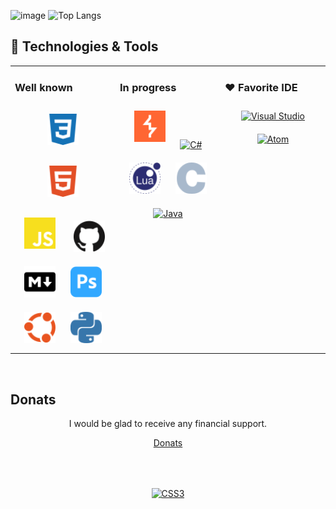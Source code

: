 ![image](https://github.com/IKdotShark/IKdotShark/assets/46602606/eda4daf9-879b-4cd8-a7cc-2a9a4a8e6e00)
![Top Langs](https://github-readme-stats.vercel.app/api/top-langs/?username=IKdotShark&layout=donut&exclude_repo=Web-developments&langs_count=8)

<!--All logo were taken form: [simpleicons](https://simpleicons.org), link on github: https://github.com/simple-icons/simple-icons-->

## 🔧 Technologies & Tools  
<table><tr><td valign="top" width="33%">

### Well known  
<div align="center">  
<a href="https://www.w3schools.com/css/" target="_blank"><img style="margin: 15px" src="logo/css3-color.svg" alt="CSS3" height="50" /></a> 
<a href="https://en.wikipedia.org/wiki/HTML5" target="_blank"><img style="margin: 15px" src="logo/html5-color.svg" alt="HTML5" height="50" /></a>
<a href="https://www.javascript.com/" target="_blank"><img style="margin: 15px" src="logo/javascript-color.svg" alt="JavaScript" height="50" /></a>
<a href="https://www.GitHub.com/" target="_blank"><img style="margin: 10px" src="logo/github-color.svg" alt="GitHub" height="50" /></a>
<a href="https://www.markdownguide.org" target="_blank"><img style="margin: 10px" src="logo/markdown-color.svg" alt="Markdown" height="50" /></a> 
<a href="https://www.adobe.com/products/photoshop.html" target="_blank"><img style="margin: 10px" src="logo/adobephotoshop-color.svg" alt="Adobe Photoshop" height="50" /></a> 
<a href="https://ubuntu.com" target="_blank"><img style="margin: 10px" src="logo/ubuntu-color.svg" alt="Ubuntu" height="50" /></a>
<a href="https://www.python.org/" target="_blank"><img style="margin: 10px" src="logo/python-color.svg" alt="Python" height="50" /></a> 
</div>
</td><td valign="top" width="33%">

### In progress 
<div align="center">  
<a href="https://portswigger.net/burp" target="_blank"><img style="margin: 10px" src="logo/burpsuite-color.svg" alt="BurpSuit" height="50" /></a> 
<a href="https://learn.microsoft.com/ru-ru/dotnet/csharp/" target="_blank"><img style="margin: 10px" src="https://upload.wikimedia.org/wikipedia/commons/thumb/b/bd/Logo_C_sharp.svg/800px-Logo_C_sharp.svg.png" alt="С#" height="50" /></a> 
<a href="https://www.lua.org" target="_blank"><img style="margin: 10px" src="logo/lua-color.svg" alt="Lua" height="50" /></a>  
<!--<a href="https://www.linux.org/" target="_blank"><img style="margin: 10px" src="https://profilinator.rishav.dev/skills-assets/linux-original.svg" alt="Linux" height="50" /></a>-->
<!--<a href="https://www.docker.com/" target="_blank"><img style="margin: 10px" src="https://profilinator.rishav.dev/skills-assets/docker-original-wordmark.svg" alt="Docker" height="50" /></a>-->
<a href="https://en.wikipedia.org/wiki/C_(programming_language)" target="_blank"><img style="margin: 10px" src="logo/c-color.svg" alt="C" height="50" /></a>
<a href="https://www.oracle.com/java/" target="_blank"><img style="margin: 10px" src="https://sobesednik.net/Gallery/_data/i/upload/2020/04/10/20200410135941-1215f71c-xx.png" alt="Java" height="50" /></a>
</div>
</td>
<td valign="top" width="33%">

### ❤ Favorite IDE
<div align="center">
<a href="https://code.visualstudio.com" target="_blank"><img style="margin: 10px" src="https://code.visualstudio.com/assets/images/code-stable.png" alt="Visual Studio" height="50" /></a>
<a href="https://atom-editor.cc" target="_blank"><img style="margin: 10px" src="https://github.com/haideralipunjabi/atom-icons/raw/master/svg/social_medium.svg" alt="Atom" height="50" /></a>
<!--icon atom from: https://github.com/haideralipunjabi/atom-icons -->
</div>
</td>
</tr></table>  
<br/>  

## Donats
<div align="center">
I would be glad to receive any financial support.
  
[Donats](https://www.donationalerts.com/r/1kdotshark)

<a href="https://www.donationalerts.com/r/1kdotshark" target="_blank"> <img style="margin: 50px" src="https://static.donationalerts.ru/uploads/qr/11100081/qr_fae0f3c3828395be3f01c1f5ebf0617f.png" alt="CSS3" height="100" /></a> 
</div>
